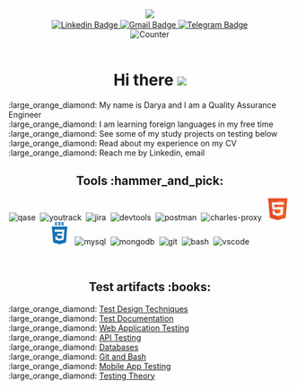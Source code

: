 <div id="header" align="center">
  <img src="https://media.giphy.com/media/cHQ6SYDGeQH1b4s1pL/giphy.gif?cid=ecf05e47iscku4yc4ztjk87z95j8xtejq94apmglq04ylcei&ep=v1_stickers_search&rid=giphy.gif&ct=s" width="200"/>
</div>
<div id="badges" align="center">
  <a href="linkedin-URL">
    <img src="https://img.shields.io/badge/linkedin-%230077B5.svg?style=for-the-badge&logo=linkedin&logoColor=white" alt="Linkedin Badge"/>
  </a>
  <a href="mailto:daryam1408@gmail.com">
    <img src="https://img.shields.io/badge/Gmail-D14836?style=for-the-badge&logo=gmail&logoColor=white" alt="Gmail Badge"/>
  </a>
  <a href="https://t.me/darya_mova">
    <img src="https://img.shields.io/badge/Telegram-2CA5E0?style=for-the-badge&logo=telegram&logoColor=white" alt="Telegram Badge"/>
  </a>
</div>
<div id="counter" align="center">
  <img src="https://komarev.com/ghpvc/?username=daryam1408&style=for-the-badge&color=blue" alt="Counter"/>
</div>
<br>
<div id="headline" align="center">
<h1>Hi there
<img src="https://media.giphy.com/media/hvRJCLFzcasrR4ia7z/giphy.gif" width="30px">
</h1>
</div>
   <div id="about">
   :large_orange_diamond: My name is Darya and I am a Quality Assurance Engineer <br>
   :large_orange_diamond: I am learning foreign languages in my free time <br>
   :large_orange_diamond: See some of my study projects on testing below <br>
   :large_orange_diamond: Read about my experience on my CV <br>
   :large_orange_diamond: Reach me by Linkedin, email  
   </div>  
<div id="headline_2" align="center">   
   <h2>Tools :hammer_and_pick:</h2>
</div>  
<p align="center">
   <img src="https://luna1.co/eb0187.png" title="qase" alt="qase" width="40" height="40"/>&nbsp;
   <img src="https://upload.wikimedia.org/wikipedia/commons/thumb/8/8d/YouTrack_Icon.svg/1024px-YouTrack_Icon.svg.png?20200803082248" title="youtrack" alt="youtrack" width="40" height="40"/>&nbsp;
   <img src="https://cdn.jsdelivr.net/gh/devicons/devicon/icons/jira/jira-original.svg" title="jira" alt="jira" width="40" height="40"/>&nbsp;
   <img src="https://d33wubrfki0l68.cloudfront.net/38b5c953a4667366685d55db55d057c86db1fc54/a0fdc/static/acae6b24d940347661ca901ea07f47c1/chrome-dev-logo-icon.png" title="devtools" alt="devtools" width="40" height="40"/>&nbsp;
   <img src="https://seeklogo.com/images/P/postman-logo-0087CA0D15-seeklogo.com.png" title="postman" alt="postman" width="40" height="40"/>&nbsp;
   <img src="https://cdn.icon-icons.com/icons2/3053/PNG/512/charles_proxy_macos_bigsur_icon_190302.png" title="charles-proxy" alt="charles-proxy" width="40" height="40"/>&nbsp;
   <img src="https://github.com/devicons/devicon/blob/master/icons/html5/html5-original.svg" title="HTML5" alt="HTML" width="40" height="40"/>&nbsp;
   <img src="https://github.com/devicons/devicon/blob/master/icons/css3/css3-plain-wordmark.svg"  title="CSS3" alt="CSS" width="40" height="40"/>&nbsp;
   <img src="https://cdn.jsdelivr.net/gh/devicons/devicon/icons/mysql/mysql-original.svg" title="mysql" alt="mysql" width="40" height="40"/>&nbsp;
   <img src="https://cdn.jsdelivr.net/gh/devicons/devicon/icons/mongodb/mongodb-original.svg" title="mongodb" alt="mongodb" width="40" height="40"/>&nbsp;
   <img src="https://cdn.jsdelivr.net/gh/devicons/devicon/icons/git/git-original.svg" title="git" alt="git" width="40" height="40"/>&nbsp;
   <img src="https://upload.wikimedia.org/wikipedia/commons/thumb/4/4b/Bash_Logo_Colored.svg/1024px-Bash_Logo_Colored.svg.png?20180723054350" title="bash" alt="bash" width="40" height="40"/>&nbsp;
   <img src="https://cdn.jsdelivr.net/gh/devicons/devicon/icons/vscode/vscode-original.svg" title="vscode" alt="vscode" width="40" height="40"/>&nbsp;
</p>
<br>
<div id="headline_2" align="center">   
   <h2>Test artifacts :books:</h2>
</div>  
<div id="artifacts">
   :large_orange_diamond: <a href="https://github.com/daryam1408/design">Test Design Techniques</a> <br>
   :large_orange_diamond: <a href="https://github.com/daryam1408/docs">Test Documentation</a> <br>
   :large_orange_diamond: <a href="https://github.com/daryam1408/web">Web Application Testing</a> <br>
   :large_orange_diamond: <a href="https://github.com/daryam1408/api">API Testing</a> <br>
   :large_orange_diamond: <a href="https://github.com/daryam1408/database">Databases</a> <br>
   :large_orange_diamond: <a href="https://github.com/daryam1408/git_bash">Git and Bash</a> <br>
   :large_orange_diamond: <a href="https://github.com/daryam1408/mobile">Mobile App Testing</a> <br>
   :large_orange_diamond: <a href="https://github.com/daryam1408/theory">Testing Theory</a> <br>
</div>
